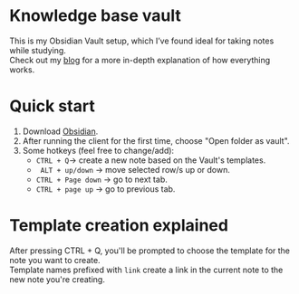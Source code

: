 # Knowledge base vault  

This is my Obsidian Vault setup, which I’ve found ideal for taking notes while studying.  
Check out my [blog](https://0x531fm4d3-blog.pages.dev/Misc/effective-notes-with-obsidian) for a more in-depth explanation of how everything works.

# Quick start  

1. Download [Obsidian](https://obsidian.md/download).  
2. After running the client for the first time, choose "Open folder as vault".
3. Some hotkeys (feel free to change/add):    
    - ```CTRL + Q```-> create a new note based on the Vault's templates.  
    - ``` ALT + up/down``` -> move selected row/s up or down.
    - ```CTRL + Page down``` -> go to next tab.
    - ```CTRL + page up``` -> go to previous tab.

# Template creation explained
After pressing CTRL + Q, you'll be prompted to choose the template for the note you want to create.  
Template names prefixed with ```link``` create a link in the current note to the new note you're creating.

